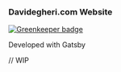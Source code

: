 ### Davidegheri.com Website

[![Greenkeeper badge](https://badges.greenkeeper.io/Davide-Gheri/davidegheri.com.svg)](https://greenkeeper.io/)

Developed with Gatsby

// WIP